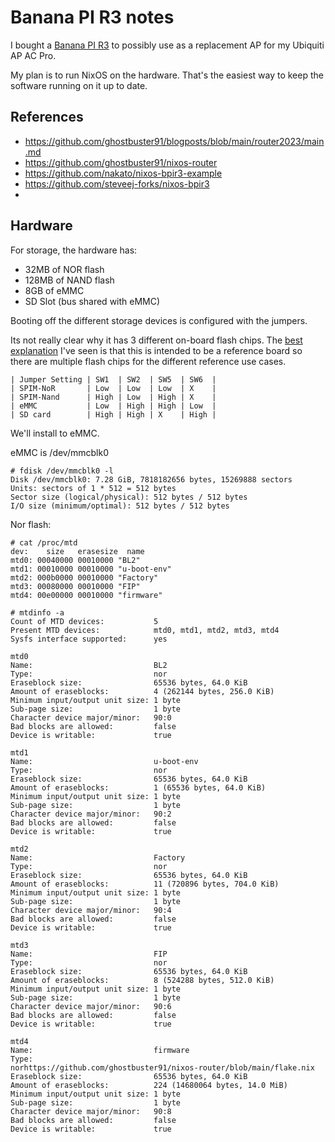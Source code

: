 # Banana PI R3 notes

I bought a [Banana PI R3](https://wiki.banana-pi.org/Banana_Pi_BPI-R3) to possibly use as a replacement
AP for my Ubiquiti AP AC Pro.

My plan is to run NixOS on the hardware. That's the easiest way to keep the software running on it up to date.

## References

- https://github.com/ghostbuster91/blogposts/blob/main/router2023/main.md
- https://github.com/ghostbuster91/nixos-router
- https://github.com/nakato/nixos-bpir3-example
- https://github.com/steveej-forks/nixos-bpir3
-

## Hardware

For storage, the hardware has:
- 32MB of NOR flash
- 128MB of NAND flash
- 8GB of eMMC
- SD Slot (bus shared with eMMC)

Booting off the different storage devices is configured with the jumpers.

Its not really clear why it has 3 different on-board flash chips. The [best explanation](https://forum.banana-pi.org/t/sd-vs-nor-vs-nand-vs-emmc-installation/14745/4) I've seen is that this is intended to be a reference board so there are multiple flash chips for the different reference use cases.

```
| Jumper Setting | SW1  | SW2  | SW5  | SW6  |
| SPIM-NoR       | Low  | Low  | Low  | X    |
| SPIM-Nand      | High | Low  | High | X    |
| eMMC           | Low  | High | High | Low  |
| SD card        | High | High | X    | High |
```

We'll install to eMMC.

eMMC is /dev/mmcblk0

```
# fdisk /dev/mmcblk0 -l
Disk /dev/mmcblk0: 7.28 GiB, 7818182656 bytes, 15269888 sectors
Units: sectors of 1 * 512 = 512 bytes
Sector size (logical/physical): 512 bytes / 512 bytes
I/O size (minimum/optimal): 512 bytes / 512 bytes
```

Nor flash:
```
# cat /proc/mtd
dev:    size   erasesize  name
mtd0: 00040000 00010000 "BL2"
mtd1: 00010000 00010000 "u-boot-env"
mtd2: 000b0000 00010000 "Factory"
mtd3: 00080000 00010000 "FIP"
mtd4: 00e00000 00010000 "firmware"

# mtdinfo -a
Count of MTD devices:           5
Present MTD devices:            mtd0, mtd1, mtd2, mtd3, mtd4
Sysfs interface supported:      yes

mtd0
Name:                           BL2
Type:                           nor
Eraseblock size:                65536 bytes, 64.0 KiB
Amount of eraseblocks:          4 (262144 bytes, 256.0 KiB)
Minimum input/output unit size: 1 byte
Sub-page size:                  1 byte
Character device major/minor:   90:0
Bad blocks are allowed:         false
Device is writable:             true

mtd1
Name:                           u-boot-env
Type:                           nor
Eraseblock size:                65536 bytes, 64.0 KiB
Amount of eraseblocks:          1 (65536 bytes, 64.0 KiB)
Minimum input/output unit size: 1 byte
Sub-page size:                  1 byte
Character device major/minor:   90:2
Bad blocks are allowed:         false
Device is writable:             true

mtd2
Name:                           Factory
Type:                           nor
Eraseblock size:                65536 bytes, 64.0 KiB
Amount of eraseblocks:          11 (720896 bytes, 704.0 KiB)
Minimum input/output unit size: 1 byte
Sub-page size:                  1 byte
Character device major/minor:   90:4
Bad blocks are allowed:         false
Device is writable:             true

mtd3
Name:                           FIP
Type:                           nor
Eraseblock size:                65536 bytes, 64.0 KiB
Amount of eraseblocks:          8 (524288 bytes, 512.0 KiB)
Minimum input/output unit size: 1 byte
Sub-page size:                  1 byte
Character device major/minor:   90:6
Bad blocks are allowed:         false
Device is writable:             true

mtd4
Name:                           firmware
Type:                           norhttps://github.com/ghostbuster91/nixos-router/blob/main/flake.nix
Eraseblock size:                65536 bytes, 64.0 KiB
Amount of eraseblocks:          224 (14680064 bytes, 14.0 MiB)
Minimum input/output unit size: 1 byte
Sub-page size:                  1 byte
Character device major/minor:   90:8
Bad blocks are allowed:         false
Device is writable:             true
```
